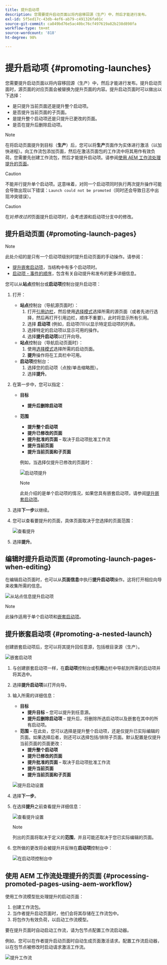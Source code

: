 ```yaml
---
title: 提升启动项
description: 您需要提升启动页面以将内容移回源（生产）中，然后才能进行发布。
exl-id: 5f5ed17c-43db-4ef6-ab79-c491326fa01c
source-git-commit: ca849bd76e5ac40bc76cf497619a82b238d898fa
workflow-type: tm+mt
source-wordcount: '818'
ht-degree: 98%

---
```


# 提升启动项 {#promoting-launches}

您需要提升启动页面以将内容移回源（生产）中，然后才能进行发布。提升启动页面时，源页面的对应页面会被替换为提升页面的内容。提升启动页面时可以做出以下选择：

* 是只提升当前页面还是提升整个启动项。
* 是否提升当前页面的子页面。
* 是提升整个启动项还是只提升已更改的页面。
* 是否在提升后删除启动项。

>[!NOTE]
>
>在将启动页面提升到目标（**生产**）后，您可以将&#x200B;**生产**&#x200B;页面作为实体进行激活（以加快进程）。向工作流包添加页面，然后在激活页面包的工作流中将其用作有效负荷。您需要先创建工作流包，然后才能提升启动项。请参阅[使用 AEM 工作流处理提升的页面](#processing-promoted-pages-using-aem-workflow)。

>[!CAUTION]
>
>不能并行提升单个启动项。这意味着，对同一个启动项同时执行两次提升操作可能会导致出现以下错误：`Launch could not be promoted`（同时还会导致日志中出现冲突错误）。

>[!CAUTION]
>
>在对&#x200B;*修改过的*&#x200B;页面提升启动项时，会考虑源和启动项分支中的修改。

## 提升启动页面 {#promoting-launch-pages}

>[!NOTE]
>
>此处介绍的是只有一个启动项级别时提升启动页面的手动操作。请参阅：
>
>* [提升嵌套启动项](#promoting-a-nested-launch)，当结构中有多个启动项时。
>* [启动项 - 事件的顺序](/help/sites-cloud/authoring/launches/overview.md#launches-the-order-of-events)，包含有关自动提升和发布的更多详细信息。
>


您可以从&#x200B;**站点**&#x200B;控制台或&#x200B;**启动项**&#x200B;控制台提升启动项：

1. 打开：
   * **站点**&#x200B;控制台（导航源页面时）：
      1. 打开[引用边栏](/help/sites-cloud/authoring/fundamentals/environment-tools.md#references)，然后使用[选择模式](/help/sites-cloud/authoring/getting-started/basic-handling.md)选择所需的源页面（或者先进行选择，然后再打开引用边栏，顺序不重要）。此时将显示所有引用。
      1. 选择 **启动项** (例如，启动项(1))以显示特定启动项的列表。
      1. 选择特定的启动项以显示可用的操作。
      1. 选择&#x200B;**提升启动项**&#x200B;以打开向导。
   * **站点**&#x200B;控制台（导航启动页面时）：
      1. 使用[选择模式](/help/sites-cloud/authoring/getting-started/basic-handling.md)选择所需的启动页面。
      1. **提升**&#x200B;操作将在工具栏中可用。
   * **启动项**&#x200B;控制台：
      1. 选择您的启动项（点按/单击缩略图）。
      1. 选择&#x200B;**提升**。
1. 在第一步中，您可以指定：
   * **目标**
      * **提升后删除启动项**
   * **范围**
      * **提升整个启动项**
      * **提升已修改的页面**
      * **提升批准的页面** – 取决于启动项批准工作流
      * **提升当前页面**
      * **提升当前页面和子页面**

      例如，当选择仅提升已修改的页面时：

      ![启动项提升](/help/sites-cloud/authoring/assets/launches-promote.png)

      >[!NOTE]
      >
      >此处介绍的是单个启动项的情况，如果您具有嵌套启动项，请参阅[提升嵌套启动项](#promoting-a-nested-launch)。
1. 选择&#x200B;**下一步**&#x200B;以继续。
1. 您可以查看要提升的页面，具体页面取决于您选择的页面范围：

   ![查看提升](/help/sites-cloud/authoring/assets/launches-promote-review.png)

1. 选择&#x200B;**提升**。

## 编辑时提升启动页面 {#promoting-launch-pages-when-editing}

在编辑启动页面时，也可以从&#x200B;**页面信息**&#x200B;中执行&#x200B;**提升启动项**&#x200B;操作。这将打开相应向导来收集所需的信息。

![从站点信息提升启动项](/help/sites-cloud/authoring/assets/launches-promote-page-info.png)

>[!NOTE]
>
>此操作适用于单个启动项和[嵌套启动项](#promoting-a-nested-launch)。

## 提升嵌套启动项 {#promoting-a-nested-launch}

创建嵌套启动项后，您可以将其提升回任意源，包括根目录源（生产）。

![嵌套启动项](/help/sites-cloud/authoring/assets/launches-promoting-nested.png)

1. 与创建嵌套启动项一样，在&#x200B;**启动项**&#x200B;控制台或&#x200B;**引用**&#x200B;边栏中导航到所需的启动项并将其选中。
1. 选择&#x200B;**提升启动项**&#x200B;以打开向导。
1. 输入所需的详细信息：
   * **目标**
      * **提升目标** – 您可以提升到任意源。
      * **提升后删除启动项** – 提升后，将删除所选启动项以及嵌套在其中的所有启动项。
   * **范围** – 在此处，您可以选择是提升整个启动项，还是仅提升已实际编辑的页面。如果选择后者，则还可以选择包括/排除子页面。默认配置是仅提升当前页面的页面更改：
      * **提升整个启动项**
      * **提升已修改的页面**
      * **提升批准的页面** – 取决于启动项批准工作流
      * **提升当前页面**
      * **提升当前页面和子页面**

   ![提升启动设置](/help/sites-cloud/authoring/assets/launches-promote-settings.png)

1. 选择&#x200B;**下一步**。
1. 在选择&#x200B;**提升**&#x200B;之前查看提升详细信息：

   ![查看提升设置](/help/sites-cloud/authoring/assets/launches-promote-review-2.png)

   >[!NOTE]
   >
   >列出的页面将取决于定义的&#x200B;**范围**，并且可能还取决于您已实际编辑的页面。

1. 您所做的更改将会被提升并反映在&#x200B;**启动项**&#x200B;控制台中：

   ![在启动项控制台中](/help/sites-cloud/authoring/assets/launches-console.png)

## 使用 AEM 工作流处理提升的页面 {#processing-promoted-pages-using-aem-workflow}

使用工作流模型批处理提升的启动页面：

1. 创建工作流包。
1. 当作者提升启动页面时，他们会将其存储在工作流包中。
1. 将包作为有效负荷，以启动工作流模型。

要在提升页面时自动启动工作流，请为包节点配置工作流启动器。<!--To start a workflow automatically when pages are promoted, [configure a workflow launcher](/help/sites-administering/workflows-starting.md#workflows-launchers) for the package node.-->

例如，您可以在作者提升启动页面时自动生成页面激活请求。配置工作流启动器，以在包节点被修改时启动请求激活工作流。

![提升工作流](/help/sites-cloud/authoring/assets/launches-create-workflow.png)

